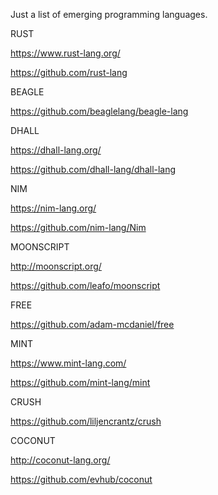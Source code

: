 Just a list of emerging programming languages.

RUST

https://www.rust-lang.org/

https://github.com/rust-lang

BEAGLE

https://github.com/beaglelang/beagle-lang

DHALL

https://dhall-lang.org/

https://github.com/dhall-lang/dhall-lang

NIM

https://nim-lang.org/

https://github.com/nim-lang/Nim

MOONSCRIPT

http://moonscript.org/

https://github.com/leafo/moonscript

FREE

https://github.com/adam-mcdaniel/free

MINT

https://www.mint-lang.com/

https://github.com/mint-lang/mint

CRUSH

https://github.com/liljencrantz/crush

COCONUT

http://coconut-lang.org/

https://github.com/evhub/coconut

